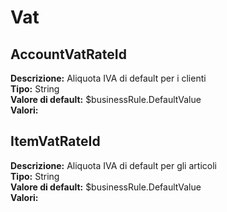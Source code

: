 # Vat
AccountVatRateId 
----
**Descrizione:** Aliquota IVA di default per i clienti <br>
**Tipo:** String <br>
**Valore di default:** $businessRule.DefaultValue <br>
**Valori:**

ItemVatRateId 
----
**Descrizione:** Aliquota IVA di default per gli articoli <br>
**Tipo:** String <br>
**Valore di default:** $businessRule.DefaultValue <br>
**Valori:**

